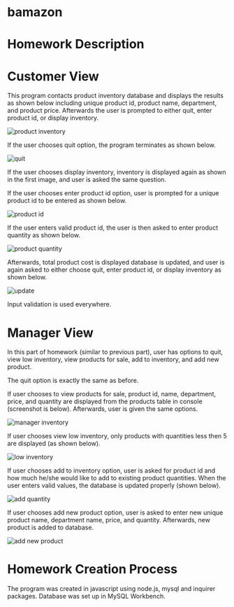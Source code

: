 # bamazon

# Homework Description

# Customer View

This program contacts product inventory database and displays the results as shown below including unique product id, product name, department, and product price. Afterwards the user is prompted to either quit, enter product id, or display inventory.

![product inventory](images/display_inventory.PNG)

If the user chooses quit option, the program terminates as shown below.

![quit](images/quit.PNG)

If the user chooses display inventory, inventory is displayed again as shown in the first image, and user is asked the same question.

If the user chooses enter product id option, user is prompted for a unique product id to be entered as shown below.

![product id](images/product_id.PNG)

If the user enters valid product id, the user is then asked to enter product quantity as shown below.

![product quantity](images/product_quantity.PNG)

Afterwards, total product cost is displayed database is updated, and user is again asked to either choose quit, enter product id, or display inventory as shown below.

![update](images/update.PNG)

Input validation is used everywhere.

# Manager View

In this part of homework (similar to previous part), user has options to quit, view low inventory, view products for sale, add to inventory, and add new product.

The quit option is exactly the same as before.

If user chooses to view products for sale, product id, name, department, price, and quantity are displayed from the products table in console (screenshot is below). Afterwards, user is given the same options.

![manager inventory](images/manager_inventory.PNG)

If user chooses view low inventory, only products with quantities less then 5 are displayed (as shown below).

![low inventory](images/low_inventory.PNG)

If user chooses add to inventory option, user is asked for product id and how much he/she would like to add to existing product quantities. When the user enters valid values, the database is updated properly (shown below).

![add quantity](images/manager_add_quantity.PNG)

If user chooses add new product option, user is asked to enter new unique product name, department name, price, and quantity. Afterwards, new product is added to database.

![add new product](images/add_new_product.PNG)

# Homework Creation Process

The program was created in javascript using node.js, mysql and inquirer packages. Database was set up in MySQL Workbench.